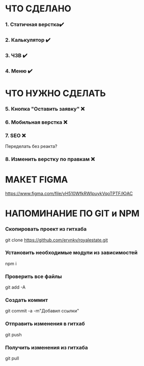 # ЧТО СДЕЛАНО
### 1. Статичная верстка✔️
### 2. Калькулятор ✔️
### 3. ЧЗВ ✔️
### 4. Меню ✔️


# ЧТО НУЖНО СДЕЛАТЬ


### 5. Кнопка "Оставить заявку" ❌
### 6. Мобильная верстка ❌
### 7. SEO ❌
Переделать без реакта?
### 8. Изменить верстку по правкам ❌


# МАКЕТ FIGMA
https://www.figma.com/file/yH510WfkRWIpuykVqoTPTF/ЮАС


# НАПОМИНАНИЕ ПО GIT и NPM
### Скопировать проект из гитхаба
git clone https://github.com/ervnkv/royalestate.git
### Установить необходимые модули из зависимостей
npm i

### Проверить все файлы
git add -A
### Создать коммит
git commit -a -m"Добавил ссылки"
### Отправить изменения в гитхаб
git push
### Получить изменения из гитхаба
git pull


